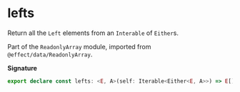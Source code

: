 # lefts

Return all the `Left` elements from an `Interable` of `Either`s.

Part of the `ReadonlyArray` module, imported from `@effect/data/ReadonlyArray`.

**Signature**

```ts
export declare const lefts: <E, A>(self: Iterable<Either<E, A>>) => E[]
```
